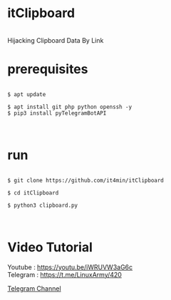 <h1>itClipboard</h1>
<br />
Hijacking Clipboard Data By Link
<br />

<h1>prerequisites</h1>
<pre><code>
$ apt update  <br />
$ apt install git php python openssh -y
$ pip3 install pyTelegramBotAPI
</pre></code><br />

<h1>run</h1>
<pre><code>
$ git clone https://github.com/it4min/itClipboard <br />
$ cd itClipboard <br />
$ python3 clipboard.py
</pre></code><br />

# Video Tutorial
Youtube : https://youtu.be/iWRUVW3aG6c
<br>
Telegram : https://t.me/LinuxArmy/420

<a href="https://t.me/LinuxArmy">Telegram Channel</a>
